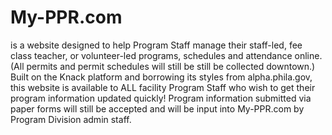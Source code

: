 # My-PPR.com 
is a website designed to help Program Staff manage their staff-led, fee class teacher, or volunteer-led programs, schedules and 
attendance online. (All permits and permit schedules will still be still be collected downtown.) Built on the Knack platform and 
borrowing its styles from alpha.phila.gov, this website is available to ALL facility Program Staff who wish to get their program 
information updated quickly! Program information submitted via paper forms will still be accepted and will be input into My-PPR.com by 
Program Division admin staff.

